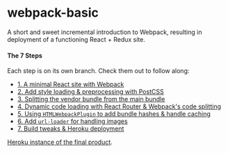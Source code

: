 # webpack-basic
A short and sweet incremental introduction to Webpack, resulting in deployment of a functioning React + Redux site.

#### The 7 Steps
Each step is on its own branch. Check them out to follow along:

* [1. A minimal React site with Webpack](https://github.com/forstaathletics/webpack-basic/tree/one-get-started)
* [2. Add style loading & preprocessing with PostCSS](https://github.com/forstaathletics/webpack-basic/tree/two-style-loader)
* [3. Splitting the vendor bundle from the main bundle](https://github.com/forstaathletics/webpack-basic/tree/three-vendor-bundle)
* [4. Dynamic code loading with React Router & Webpack's code splitting](https://github.com/forstaathletics/webpack-basic/tree/four-code-splitting-hashes-template)
* [5. Using `HTMLWebpackPlugin` to add bundle hashes & handle caching](https://github.com/forstaathletics/webpack-basic/tree/five-indexHtml-template)
* [6. Add `url-loader` for handling images](https://github.com/forstaathletics/webpack-basic/tree/six-file-loader)
* [7. Build tweaks & Heroku deployment](https://github.com/forstaathletics/webpack-basic/tree/seven-heroku)

[Heroku instance of the final product](http://webpack-basic.herokuapp.com/).
